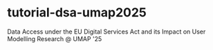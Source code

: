 # tutorial-dsa-umap2025
Data Access under the EU Digital Services Act and its Impact on User Modelling Research @ UMAP '25
